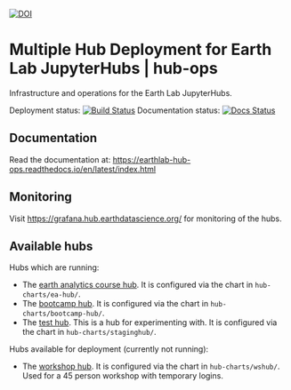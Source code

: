 [![DOI](https://zenodo.org/badge/136452806.svg)](https://zenodo.org/badge/latestdoi/136452806)

# Multiple Hub Deployment for Earth Lab JupyterHubs | hub-ops

Infrastructure and operations for the Earth Lab JupyterHubs.

Deployment status: [![Build Status](https://travis-ci.org/earthlab/hub-ops.svg?branch=master)](https://travis-ci.org/earthlab/hub-ops)
Documentation status: [![Docs Status](https://readthedocs.org/projects/earthlab-hub-ops/badge/?version=latest)](https://readthedocs.org/projects/earthlab-hub-ops/builds/)

## Documentation

Read the documentation at: https://earthlab-hub-ops.readthedocs.io/en/latest/index.html


## Monitoring

Visit https://grafana.hub.earthdatascience.org/ for monitoring of the hubs.


## Available hubs

Hubs which are running:
* The [earth analytics course hub](https://hub.earthdatascience.org/ea-hub/).
  It is configured via the chart in `hub-charts/ea-hub/`.
* The [bootcamp hub](https://hub.earthdatascience.org/bootcamp-hub/).
  It is configured via the chart in `hub-charts/bootcamp-hub/`.
* The [test hub](https://hub.earthdatascience.org/staginghub/). This is a hub
  for experimenting with. It is configured via the chart in `hub-charts/staginghub/`.

Hubs available for deployment (currently not running):
* The [workshop hub](https://hub.earthdatascience.org/wshub/). It is configured
  via the chart in `hub-charts/wshub/`. Used for a 45 person workshop with temporary logins.
